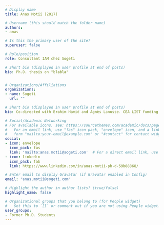 ```yaml
---
# Display name
title: Anas Motii (2017)

# Username (this should match the folder name)
authors:
- anas

# Is this the primary user of the site?
superuser: false

# Role/position
role: Consultant IAM chez Sogeti

# Short bio (displayed in user profile at end of posts)
bio: Ph.D. thesis on "blabla"


# Organizations/Affiliations
organizations:
- name: Sogeti
  url: ""

# Short bio (displayed in user profile at end of posts)
bio: Co-directed with Brahim Hamid and Agnès Lanusse. CEA LIST funding.

# Social/Academic Networking
# For available icons, see: https://sourcethemes.com/academic/docs/page-builder/#icons
#   For an email link, use "fas" icon pack, "envelope" icon, and a link in the
#   form "mailto:your-email@example.com" or "#contact" for contact widget.
social:
- icon: envelope
  icon_pack: fas
  link: 'mailto:anas.motii@sogeti.com'  # For a direct email link, use "mailto:test@example.org".
- icon: linkedin
  icon_pack: fab
  link: https://www.linkedin.com/in/anas-motii-ph-d-59b88868/

# Enter email to display Gravatar (if Gravatar enabled in Config)
email: "anas.motii@sogeti.com"

# Highlight the author in author lists? (true/false)
highlight_name: false

# Organizational groups that you belong to (for People widget)
#   Set this to `[]` or comment out if you are not using People widget.
user_groups:
- Former Ph.D. Students
---
```

